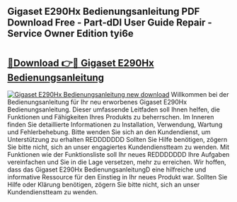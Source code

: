 ## Gigaset E290Hx Bedienungsanleitung PDF Download Free - Part-dDI User Guide Repair - Service Owner Edition tyi6e

# <h2><a href="http://df08yc.blite.top/?on=Gigaset+E290Hx+Bedienungsanleitung">🔗Download 👉🔴 Gigaset E290Hx Bedienungsanleitung</a></h2>

[![Gigaset E290Hx Bedienungsanleitung new download](https://i.imgur.com/lujVjoI.png)](http://df08yc.blite.top/?on=Gigaset+E290Hx+Bedienungsanleitung)
Willkommen bei der Bedienungsanleitung für Ihr neu erworbenes Gigaset E290Hx Bedienungsanleitung. Dieser umfassende Leitfaden soll Ihnen helfen, die Funktionen und Fähigkeiten Ihres Produkts zu beherrschen. Im Inneren finden Sie detaillierte Informationen zu Installation, Verwendung, Wartung und Fehlerbehebung. Bitte wenden Sie sich an den Kundendienst, um Unterstützung zu erhalten REDDDDDDD Sollten Sie Hilfe benötigen, zögern Sie bitte nicht, sich an unser engagiertes Kundendienstteam zu wenden. Mit Funktionen wie der Funktionsliste soll Ihr neues REDDDDDDD Ihre Aufgaben vereinfachen und Sie in die Lage versetzen, mehr zu erreichen. Wir hoffen, dass das Gigaset E290Hx BedienungsanleitungD eine hilfreiche und informative Ressource für den Einstieg in Ihr neues Produkt war. Sollten Sie Hilfe oder Klärung benötigen, zögern Sie bitte nicht, sich an unser Kundendienstteam zu wenden.
